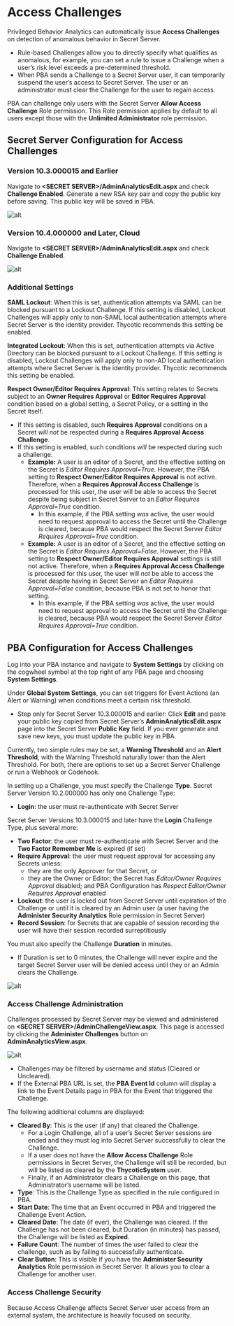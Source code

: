 [title]: # (Access Challenges)
[tags]: # (Privileged Behavior Analytics,PBA,Access Challenges)
[priority]: # (3090)

# Access Challenges

Privileged Behavior Analytics can automatically issue **Access Challenges** on detection of anomalous behavior in Secret Server.

* Rule-based Challenges allow you to directly specify what qualifies as anomalous, for example, you can set a rule to issue a Challenge when a user’s risk level exceeds a pre-determined threshold.
* When PBA sends a Challenge to a Secret Server user, it can temporarily suspend the user’s access to Secret Server. The user or an administrator must clear the Challenge for the user to regain access.

PBA can challenge only users with the Secret Server **Allow Access Challenge** Role permission. This Role permission applies by default to all users except those with the **Unlimited Administrator** role permission.

## Secret Server Configuration for Access Challenges

### Version 10.3.000015 and Earlier

Navigate to **\<SECRET SERVER\>/AdminAnalyticsEdit.aspx** and check **Challenge Enabled**. Generate a new RSA key pair and copy the public key before saving. This public key will be saved in PBA.

![alt](images/generate-rsa.jpg)

### Version 10.4.000000 and Later, Cloud

Navigate to **\<SECRET SERVER\>/AdminAnalyticsEdit.aspx** and check **Challenge Enabled**.

![alt](images/pba-integration-key.jpg)

### Additional Settings

**SAML Lockout**: When this is set, authentication attempts via SAML can be blocked pursuant to a Lockout Challenge. If this setting is disabled, Lockout Challenges will apply only to non-SAML local authentication attempts where Secret Server is the identity provider. Thycotic recommends this setting be enabled.

**Integrated Lockout**: When this is set, authentication attempts via Active Directory can be blocked pursuant to a Lockout Challenge. If this setting is disabled, Lockout Challenges will apply only to non-AD local authentication attempts where Secret Server is the identity provider. Thycotic recommends this setting be enabled.

**Respect Owner/Editor Requires Approval**: This setting relates to Secrets subject to an **Owner Requires Approval** or **Editor Requires Approval** condition based on a global setting, a Secret Policy, or a setting in the Secret itself.

* If this setting is disabled, such **Requires Approval** conditions on a Secret *will not* be respected  during a **Requires Approval Access Challenge**.
* If this setting is enabled, such conditions *will* be respected during such a challenge.
  * **Example:** A user is an editor of a Secret, and the effective setting on the Secret is *Editor Requires Approval=True*. However, the PBA setting to **Respect Owner/Editor Requires Approval** is not active. Therefore, when a **Requires Approval Access Challenge** is processed for this user, the user will be able to access the Secret despite being subject in Secret Server to an *Editor Requires Approval=True* condition.
    * In this example, if the PBA setting *was* active, the user would need to request approval to access the Secret until the Challenge is cleared, because PBA would respect the Secret Server *Editor Requires Approval=True* condition.
  * **Example:** A user is an editor of a Secret, and the effective setting on the Secret is *Editor Requires Approval=False*. However, the PBA setting to **Respect Owner/Editor Requires Approval** settings is still not active. Therefore, when a **Requires Approval Access Challenge** is processed for this user, the user will *not* be able to access the Secret despite having in Secret Server an *Editor Requires Approval=False* condition, because PBA is not set to honor that setting.
    * In this example, if the PBA setting *was* active, the user would need to request approval to access the Secret until the Challenge is cleared, because PBA would respect the Secret Server *Editor Requires Approval=True* condition.

## PBA Configuration for Access Challenges

Log into your PBA instance and navigate to **System Settings** by clicking on the cogwheel symbol at the top right of any PBA page and choosing **System Settings**.

Under **Global System Settings**, you can set triggers for Event Actions (an Alert or Warning) when conditions meet a certain risk threshold.

* Step only for Secret Server 10.3.000015 and earlier: Click **Edit** and paste your public key copied from Secret Server’s **AdminAnalyticsEdit.aspx** page into the Secret Server **Public Key** field. If you ever generate and save new keys, you must update the public key in PBA.

Currently, two simple rules may be set, a **Warning Threshold** and an **Alert Threshold**, with the Warning Threshold naturally lower than the Alert Threshold. For both, there are options to set up a Secret Server Challenge or run a Webhook or Codehook.

In setting up a Challenge, you must specify the Challenge **Type**. Secret Server Version 10.2.000000 has only one Challenge Type:

* **Login**: the user must re-authenticate with Secret Server

Secret Server Versions 10.3.000015 and later have the **Login** Challenge Type, plus several more:

* **Two Factor**: the user must re-authenticate with Secret Server and the **Two Factor Remember Me** is expired (if set)
* **Require Approval**: the user must request approval for accessing any Secrets unless:
  * they are the only Approver for that Secret, *or*
  * they are the Owner or Editor; the Secret has *Editor/Owner Requires Approval* disabled; and PBA Configuration has *Respect Editor/Owner Requires Approval* enabled
* **Lockout**: the user is locked out from Secret Server until expiration of the Challenge or until it is cleared by an Admin user (a user having the **Administer Security Analytics** Role permission in Secret Server)
* **Record Session**: for Secrets that are capable of session recording the user will have their session recorded surreptitiously

You must also specify the Challenge **Duration** in minutes.

* If Duration is set to 0 minutes, the Challenge will never expire and the target Secret Server user will be denied access until they or an Admin clears the Challenge.

![alt](images/06-responsive-actions.png)

### Access Challenge Administration

Challenges processed by Secret Server may be viewed and administered on **\<SECRET SERVER\>/AdminChallengeView.aspx**. This page is accessed by clicking the **Administer Challenges** button on **AdminAnalyticsView.aspx**.

![alt](images/pba-access-challenges.jpg)

* Challenges may be filtered by username and status (Cleared or Uncleared).
* If the External PBA URL is set, the **PBA Event Id** column will display a link to the Event Details page in PBA for the Event that triggered the Challenge.

The following additional columns are displayed:

* **Cleared By**: This is the user (if any) that cleared the Challenge.
  * For a Login Challenge, all of a user’s Secret Server sessions are ended and they must log into Secret Server successfully to clear the Challenge.
  * If a user does not have the **Allow Access Challenge** Role permissions in Secret Server, the Challenge will still be recorded, but will be listed as cleared by the **ThycoticSystem** user.
  * Finally, if an Administrator clears a Challenge on this page, that Administrator’s username will be listed.
* **Type**: This is the Challenge Type as specified in the rule configured in PBA.
* **Start Date**: The time that an Event occurred in PBA and triggered the Challenge Event Action.
* **Cleared Date**: The date (if ever), the Challenge was cleared. If the Challenge has not been cleared, but Duration (in minutes) has passed, the Challenge will be listed as **Expired**.
* **Failure Count**: The number of times the user failed to clear the challenge, such as by failing to successfully authenticate.
* **Clear Button**: This is visible if you have the **Administer Security Analytics** Role permission in Secret Server. It allows you to clear a Challenge for another user.

### Access Challenge Security

Because Access Challenge affects Secret Server user access from an external system, the architecture is heavily focused on security.
